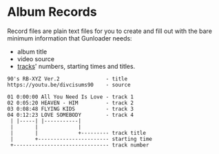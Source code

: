 # Album Records

Record files are plain text files for you to create and fill out with the bare minimum information that Gunloader needs:

- album title
- video source
- [tracks](./track.md)' numbers, starting times and titles.

```
90's RB-XYZ Ver.2               - title
https://youtu.be/divcisums90    - source

01 0:00:00 All You Need Is Love - track 1
02 0:05:20 HEAVEN - HIM         - track 2
03 0:08:48 FLYING KIDS          - track 3
04 0:12:23 LOVE SOMEBODY        - track 4
 | |-----| |-----------|
 |       |             |
 |       |             +--------- track title
 |       +----------------------- starting time
 +------------------------------- track number
```